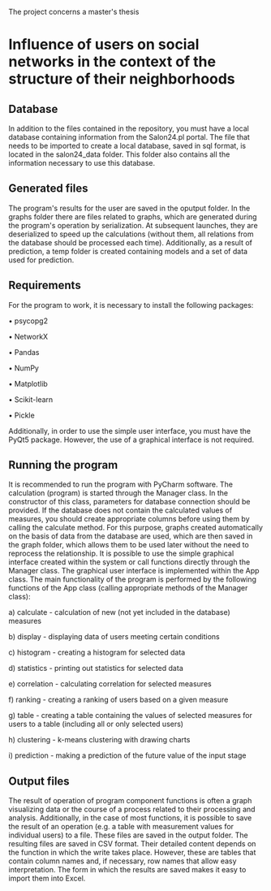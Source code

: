 The project concerns a master's thesis
# Influence of users on social networks in the context of the structure of their neighborhoods #

## Database ##

In addition to the files contained in the repository, you must have a local database containing information from the Salon24.pl portal.
The file that needs to be imported to create a local database, saved in sql format, is located in the salon24_data folder.
This folder also contains all the information necessary to use this database.

## Generated files ##
The program's results for the user are saved in the oputput folder. In the graphs folder there are files related to graphs, which are generated during the program's operation by serialization. At subsequent launches, they are deserialized to speed up the calculations (without them, all relations from the database should be processed each time). Additionally, as a result of prediction, a temp folder is created containing models and a set of data used for prediction.

## Requirements ##
For the program to work, it is necessary to install the following packages:

• psycopg2

• NetworkX

• Pandas

• NumPy

• Matplotlib

• Scikit-learn

• Pickle

Additionally, in order to use the simple user interface, you must have the PyQt5 package. However, the use of a graphical interface is not required.

## Running the program ##
It is recommended to run the program with PyCharm software. The calculation (program) is started through the Manager class. In the constructor of this class, parameters for database connection should be provided. If the database does not contain the calculated values ​​of measures, you should create appropriate columns before using them by calling the calculate method. For this purpose, graphs created automatically on the basis of data from the database are used, which are then saved in the graph folder, which allows them to be used later without the need to reprocess the relationship.
It is possible to use the simple graphical interface created within the system or call functions directly through the Manager class. The graphical user interface is implemented within the App class.
The main functionality of the program is performed by the following functions of the App class (calling appropriate methods of the Manager class):

a) calculate - calculation of new (not yet included in the database) measures

b) display - displaying data of users meeting certain conditions

c) histogram - creating a histogram for selected data

d) statistics - printing out statistics for selected data

e) correlation - calculating correlation for selected measures

f) ranking - creating a ranking of users based on a given measure

g) table - creating a table containing the values ​​of selected measures for users to a table (including all or only selected users)

h) clustering - k-means clustering with drawing charts

i) prediction - making a prediction of the future value of the input stage


## Output files ##
The result of operation of program component functions is often a graph visualizing data or the course of a process related to their processing and analysis. Additionally, in the case of most functions, it is possible to save the result of an operation (e.g. a table with measurement values ​​for individual users) to a file. These files are saved in the output folder.
The resulting files are saved in CSV format. Their detailed content depends on the function in which the write takes place. However, these are tables that contain column names and, if necessary, row names that allow easy interpretation. The form in which the results are saved makes it easy to import them into Excel.
